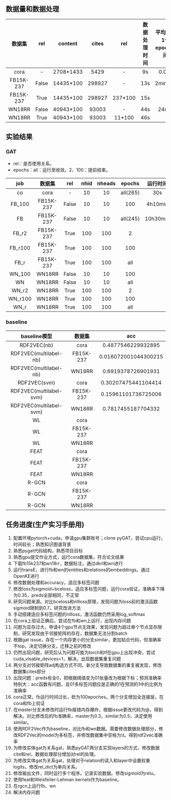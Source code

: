 ## 数据量和数据处理

|  数据集   | rel | content  | cites  | rel  | 数据处理时间 | 平均运行1个epoch时间 |
| :-------: | :---: | :---: | :---: | :---: | :---: | :---: |
|   cora    |   -   | 2708\*1433  | 5429 | - |9s|0.05s|
| FB15K-237 | False | 14435\*100 | 298927 | - | 13s |2min30s|
| FB15K-237 | True | 14435\*100 | 298927 | 237\*100 | 15s ||
| WN18RR | False | 40943\*100 | 93003 | - | 44s |24min|
| WN18RR | True | 40943\*100 | 93003 | 11\*100 | 46s ||

## 实验结果

### GAT

+ rel：是否使用关系。
+ epochs：all：运行至收敛。2、100：提前结束。

|   job   |  数据集   |  rel  | nhid | nheads |  epochs  | 运行时间 |  acc   |
| :-----: | :-------: | :---: | :--: | :----: | :------: | :------: | :----: |
|   co    |   cora    |   -   |  10  |   10   | all(265) |   30s   | 0.8200 |
| FB_100  | FB15K-237 | False |  10  |   10   |   100    |    4h10min    | 0.3384 |
|   FB    | FB15K-237 | False |  10  |   10   | all(245) |   10h30min    | 0.3455 |
|  FB_r2  | FB15K-237 | True  | 100  |  100   |    2     |          |        |
| FB_r100 | FB15K-237 | True  | 100  |  100   |   100    |          |        |
|  FB_r   | FB15K-237 | True  | 100  |  100   |   all    |          |        |
| WN_100  |  WN18RR   | False |  10  |   10   |   100    |          |        |
|   WN    |  WN18RR   | False |  10  |   10   |   all    |          |        |
|  WN_r2  |  WN18RR   | True  | 100  |  100   |    2     |          |        |
| WN_r100 |  WN18RR   | True  | 100  |  100   |   100    |          |        |
|  WN_r   |  WN18RR   | True  | 100  |  100   |   all    |          |        |

### baseline

| baseline模型 |  数据集   |         acc          |
| :----------: | :-------: | :------------------: |
| RDF2VEC(nb)  |   cora    |  0.4877546229932895  |
| RDF2VEC(multilabel-nb)  | FB15K-237 | 0.016072001044300215 |
| RDF2VEC(multilabel-nb)  |  WN18RR   |  0.6919378726901931  |
| RDF2VEC(svm) |   cora    | 0.30207475441104414  |
| RDF2VEC(multilabel-svm) | FB15K-237 | 0.15961101736725006  |
| RDF2VEC(multilabel-svm) |  WN18RR   |  0.7817455187704332  |
|      WL      |   cora    |                      |
|      WL      | FB15K-237 |                      |
|      WL      |  WN18RR   |                      |
|     FEAT     |   cora    |                      |
|     FEAT     | FB15K-237 |                      |
|     FEAT     |  WN18RR   |                      |
|    R-GCN     |   cora    |                      |
|    R-GCN     | FB15K-237 |                      |
|    R-GCN     |  WN18RR   |                      |

## 任务进度(生产实习手册用)

1. 配置环境pytorch+cuda，申请gpu集群账号；clone pyGAT，尝试cpu运行，时间较长；熟悉知识图谱背景
2. 熟悉pygat代码结构，熟悉项目目标
3. 熟悉gpu提交作业方式，运行cora数据集，符合论文结果
4. 下载fb15k237和wn18rr，数据标注，通过dkrl和wn进行
5. 运行transE，进行fb和wn的entities和relations的embeddings。通过OpenKE进行
6. 修改数据处理和accuracy，适应多标签问题
7. 修改loss为sigmoid+bceloss，适应多标签问题，运行cora验证，准确率下降为0.35，preds全部相同，不正常
8. 研究问题来源。对比bceloss和nllloss原理，发现问题为loss前的激活函数sigmoid限制到0.7，研究改进方法
9. 手动搭建适应多标签问题的nllloss，激活函数仍然采用log_softmax
10. 在cora上验证正确后，尝试在fb和wn上运行，出现内存问题
11. 问题为显存过大，申请4个gpu节点无效果，发现问题为超过单个节点显存限制，研究发现由于邻接矩阵的存在，数据集无法分割batch
12. 根据gat issue，存在一个内存更小的分支similar，更加贴合代码，但准确率不top，决定切换分支，迁移之前的修改
13. 仍然出现问题，研究后认为问题可能为torch和tf在gpu上出现冲突，尝试cuda_visable_devices=1，解决。出现数据集重复问题
14. 两分支对邻接矩阵adj构造方式不同，新分支导致数据集的重复被发现，修改数据集cites部分
15. 出现问题：preds有全0，把根据阈值变为01张量改为根据下标；预测准确率特别大：acc函数有问题，且01多标签问题应是正确的1在预测的1中的比例为准确率
16. cora正常。fb运行时间过长，砍为100epoches。两个分支增加全连接层，在cora和fb上验证
17. 在master分支未修改时运行fb报错内存爆炸，根据issue更改代码为@，得到解决。对比修改后的fb准确率，master为0.3，similar为0.5，决定使用similar。
18. 使用RDF2Vec作为baseline，对比fb和wn数据。需要修改数据处理部分，修改RDF2Vec的model为多标签，并修改数据集中空格为\t。得到rdf2vec准确率
19. 为修改实体gat为关系gat，熟悉pyGAT两分支实现layers的方式，修改数据cite和rel，数据处理部分增加对rel的处理。
20. 为修改实体gat为关系gat，处理对于relation的读入和layer中设置权重logits，修改rel_dict为单向关系。
21. 修改输出文件，同时运行多个程序。记录实验数据。修改sigmoid为relu。
22. 使用feat和Weisfeiler-Lehman kernels作为baseline。
23. 在rgcn上运行fb、wn
24. 解决内存问题